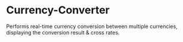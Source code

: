 # Currency-Converter
Performs real-time currency conversion between multiple currencies, displaying the conversion result &amp; cross rates.
